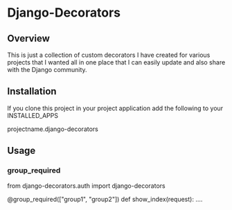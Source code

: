 # Django-Decorators

## Overview

This is just a collection of custom decorators I have created for various projects that I wanted all in
one place that I can easily update and also share with the Django community.

## Installation

If you clone this project in your project application add the following to your INSTALLED_APPS

projectname.django-decorators

## Usage

### group_required

from django-decorators.auth import django-decorators

@group_required(["group1", "group2"])
def show_index(request):
    ....
    
